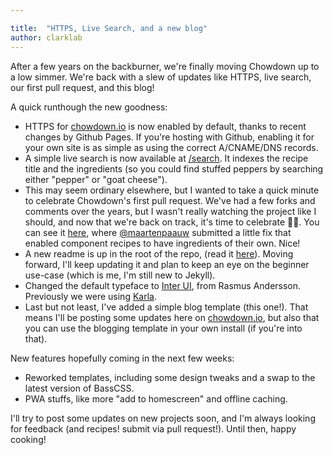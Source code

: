 ```yaml
---

title:  "HTTPS, Live Search, and a new blog"
author: clarklab
---
```


After a few years on the backburner, we're finally moving Chowdown up to a low simmer. We're back with a slew of updates like HTTPS, live search, our first pull request, and this blog!

A quick runthough the new goodness:

- HTTPS for [chowdown.io](https://chowdown.io) is now enabled by default, thanks to recent changes by Github Pages. If you're hosting with Github, enabling it for your own site is as simple as using the correct A/CNAME/DNS records.
- A simple live search is now available at [/search](/search). It indexes the recipe title and the ingredients (so you could find stuffed peppers by searching either "pepper" or "goat cheese").
- This may seem ordinary elsewhere, but I wanted to take a quick minute to celebrate Chowdown's first pull request. We've had a few forks and comments over the years, but I wasn't really watching the project like I should, and now that we're back on track, it's time to celebrate 🎉🙌. You can see it [here](https://github.com/clarklab/chowdown/pull/8), where [@maartenpaauw](https://github.com/maartenpaauw) submitted a little fix that enabled component recipes to have ingredients of their own. Nice!
- A new readme is up in the root of the repo, (read it [here](https://github.com/clarklab/chowdown)). Moving forward, I'll keep updating it and plan to keep an eye on the beginner use-case (which is me, I'm still new to Jekyll).
- Changed the default typeface to [Inter UI](https://rsms.me/inter/), from Rasmus Andersson. Previously we were using [Karla](https://fonts.google.com/specimen/Karla).
- Last but not least, I've added a simple blog template (this one!). That means I'll be posting some updates here on [chowdown.io](https://chowdown.io), but also that you can use the blogging template in your own install (if you're into that).

New features hopefully coming in the next few weeks:

- Reworked templates, including some design tweaks and a swap to the latest version of BassCSS.
- PWA stuffs, like more "add to homescreen" and offline caching.

I'll try to post some updates on new projects soon, and I'm always looking for feedback (and recipes! submit via pull request!). Until then, happy cooking!